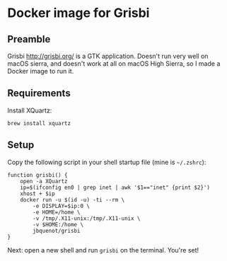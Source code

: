 # Docker image for Grisbi

## Preamble

Grisbi http://grisbi.org/ is a GTK application. Doesn't run very well on macOS sierra, and doesn't work at all on macOS High Sierra, so I made a Docker image to run it.

## Requirements

Install XQuartz:

```
brew install xquartz
```

## Setup

Copy the following script in your shell startup file (mine is
`~/.zshrc`):

```
function grisbi() {
    open -a XQuartz
    ip=$(ifconfig en0 | grep inet | awk '$1=="inet" {print $2}')
    xhost + $ip
    docker run -u $(id -u) -ti --rm \
        -e DISPLAY=$ip:0 \
        -e HOME=/home \
        -v /tmp/.X11-unix:/tmp/.X11-unix \
        -v $HOME:/home \
        jbquenot/grisbi
}
```

Next: open a new shell and run `grisbi` on the terminal.  You're set!
